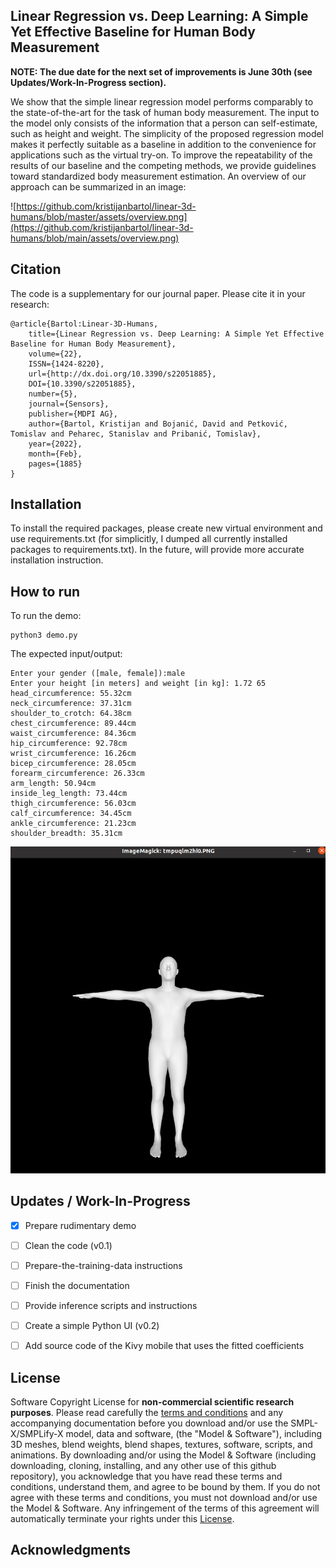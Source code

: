 ## Linear Regression vs. Deep Learning: A Simple Yet Effective Baseline for Human Body Measurement

**NOTE: The due date for the next set of improvements is June 30th (see Updates/Work-In-Progress section).**

We show that the simple linear regression model performs comparably to the state-of-the-art for the task of human body measurement. The input to the model only consists of the information that a person can self-estimate, such as height and weight. The simplicity of the proposed regression model makes it perfectly suitable as a baseline in addition to the convenience for applications such as the virtual try-on. To improve the repeatability of the results of our baseline and the competing methods, we provide guidelines toward standardized body measurement estimation. An overview of our approach can be summarized in an image:

![https://github.com/kristijanbartol/linear-3d-humans/blob/master/assets/overview.png](https://github.com/kristijanbartol/linear-3d-humans/blob/main/assets/overview.png)


## Citation

The code is a supplementary for our journal paper. Please cite it in your research:

```
@article{Bartol:Linear-3D-Humans, 
    title={Linear Regression vs. Deep Learning: A Simple Yet Effective Baseline for Human Body Measurement}, 
    volume={22}, 
    ISSN={1424-8220}, 
    url={http://dx.doi.org/10.3390/s22051885}, 
    DOI={10.3390/s22051885}, 
    number={5}, 
    journal={Sensors}, 
    publisher={MDPI AG}, 
    author={Bartol, Kristijan and Bojanić, David and Petković, Tomislav and Peharec, Stanislav and Pribanić, Tomislav}, 
    year={2022}, 
    month={Feb}, 
    pages={1885} 
}
```

## Installation

To install the required packages, please create new virtual environment and use requirements.txt (for simplicitly, I dumped all currently installed packages to requirements.txt). 
In the future, will provide more accurate installation instruction.

## How to run

To run the demo:

```
python3 demo.py
```

The expected input/output:

```
Enter your gender ([male, female]):male
Enter your height [in meters] and weight [in kg]: 1.72 65
head_circumference: 55.32cm
neck_circumference: 37.31cm
shoulder_to_crotch: 64.38cm
chest_circumference: 89.44cm
waist_circumference: 84.36cm
hip_circumference: 92.78cm
wrist_circumference: 16.26cm
bicep_circumference: 28.05cm
forearm_circumference: 26.33cm
arm_length: 50.94cm
inside_leg_length: 73.44cm
thigh_circumference: 56.03cm
calf_circumference: 34.45cm
ankle_circumference: 21.23cm
shoulder_breadth: 35.31cm
```

![screenshot](https://github.com/kristijanbartol/linear-3d-humans/blob/main/assets/demo-screenshot.png)

## Updates / Work-In-Progress

- [X] Prepare rudimentary demo

- [ ] Clean the code (v0.1)

- [ ] Prepare-the-training-data instructions

- [ ] Finish the documentation

- [ ] Provide inference scripts and instructions

- [ ] Create a simple Python UI (v0.2)

- [ ] Add source code of the Kivy mobile that uses the fitted coefficients

## License

Software Copyright License for **non-commercial scientific research purposes**.
Please read carefully the [terms and conditions](https://github.com/vchoutas/smplx/blob/master/LICENSE) and any accompanying documentation before you download and/or use the SMPL-X/SMPLify-X model, data and software, (the "Model & Software"), including 3D meshes, blend weights, blend shapes, textures, software, scripts, and animations. By downloading and/or using the Model & Software (including downloading, cloning, installing, and any other use of this github repository), you acknowledge that you have read these terms and conditions, understand them, and agree to be bound by them. If you do not agree with these terms and conditions, you must not download and/or use the Model & Software. Any infringement of the terms of this agreement will automatically terminate your rights under this [License](./LICENSE).


## Acknowledgments

